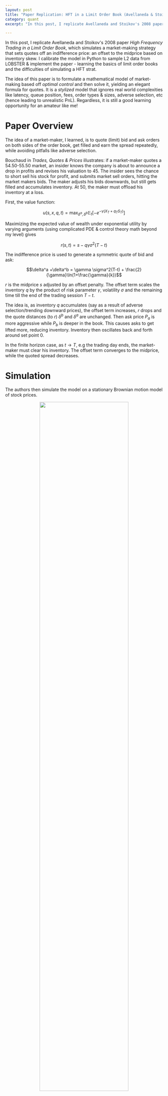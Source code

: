```yaml
---
layout: post
title: "Paper Replication: HFT in a Limit Order Book (Avellaneda & Stoikov)"
category: quant
excerpt: "In this post, I replicate Avellaneda and Stoikov's 2008 paper, which simulates a market-making strategy that sets quotes off an indifference price: an offset to the midprice based on inventory skew. I calibrate the model in Python to sample L2 data from LOBSTER & implement the paper - learning the basics of limit order books and the difficulties of simulating a HFT strat."

---
```


In this post, I replicate Avellaneda and Stoikov's 2008 paper _High Frequency Trading in a Limit Order Book_, which simulates a market-making strategy that sets quotes off an indifference price: an offset to the midprice based on inventory skew. I calibrate the model in Python to sample L2 data from LOBSTER & implement the paper - learning the basics of limit order books and the difficulties of simulating a HFT strat. 

<!-- At first, I wanted to replicate Cont, Stoikov & Talreja's _A Stochastic Model of Order Book Dynamics_, but then I realized I didn't even know what market-making was. So, baby steps. -->

The idea of this paper is to formulate a mathematical model of market-making based off _optimal control_ and then solve it, yielding an elegant formula for quotes. It is a _stylized_ model that ignores real world complexities like latency, queue position, fees, order types & sizes, adverse selection, etc (hence leading to unrealistic PnL). Regardless, it is still a good learning opportunity for an amateur like me!

<!-- Avellaneda and Stoikov formulate their model as that of _agent_ seeking to maximize profits given a _value function_ with _optimal feedback controls_ under certain assumptions about the stock price and order book dynamics. This value function is expressed as a HJB formulation, then converted to a PDE, via some complex math beyond my skill level, then solved to yield the key formulas - for an _optimal_ set of bid and ask quotes under a dynamically evolving situation. -->

# Paper Overview

The idea of a market-maker, I learned, is to quote (limit) bid and ask orders on both sides of the order book, get filled and earn the spread repeatedly, while avoiding pitfalls like adverse selection.

Bouchaud in _Trades, Quotes & Prices_ illustrates: if a market-maker quotes a 54.50-55.50 market, an insider knows the company is about to announce a drop in profits and revises his valuation to 45. The insider sees the chance to short sell his stock for profit, and submits market sell orders, hitting the market makers bids. The maker adjusts his bids downwards, but still gets filled and accumulates inventory. At 50, the maker must offload his inventory at a loss.

First, the value function:

$$u(s,x,q,t)=\max_{\delta^a, \delta^b}\mathbb{E}_t[-e^{-\gamma(X_T+q_TS_T)}]$$

Maximizing the expected value of wealth under exponential utility by varying arguments (using complicated PDE & control theory math beyond my level) gives 

$$r(s,t)=s-q\gamma\sigma^2(T-t)$$

The indifference price is used to generate a symmetric quote of bid and ask:

$$\delta^a +\delta^b = \gamma \sigma^2(T-t) + \frac{2}{\gamma}\ln(1+\frac{\gamma}{k})$$

$r$ is the midprice $s$ adjusted by an offset penalty. The offset term scales the inventory $q$ by the product of risk parameter $\gamma$, volatility $\sigma$ and the remaining time till the end of the trading session $T-t$.

The idea is, as inventory $q$ accumulates (say as a result of adverse selection/trending downward prices), the offset term increases, $r$ drops and the quote distances (to $r$) $\delta^b$ and $\delta^a$ are unchanged. Then ask price $P_a$ is more aggressive while $P_b$ is deeper in the book. This causes asks to get lifted more, reducing inventory. Inventory then oscillates back and forth around set point 0.

In the finite horizon case, as $t\rightarrow T$, e.g the trading day ends, the market-maker must clear his inventory. The offset term converges to the midprice, while the quoted spread decreases.

# Simulation

The authors then simulate the model on a stationary Brownian motion model of stock prices.

<center>
<img src="{{ site.imageurl }}/HFTinLOB/authors.png" style="width:75%;"/>
</center>

I wanted to adapt the model to historical stock data. So, I went to LOBSTER, fetched the free 1 day (2012-06-21) of L2 book data for AMZN. Now, I needed to decide on parameters. First, $dt$. How often should we quote? I compute the number of price level/queue changes in that day:

<center>
<img src="{{ site.imageurl }}/HFTinLOB/changes.png" style="width:75%;"/>
</center>

So, `3.5e3/60/60/6.5=1.5`. The mean time it takes for a change in queue depth in the fifth best price level is 1.5s. 

I settled on 1s. Next, arrival rates. I soon realized backtesting in HFT is not straightforward. This is because of _counterfactual outcomes_: quoting will add to the book and disturb its original form. In this paper and others, they use Poisson processes to model arrivals.

<center>
<img src="{{ site.imageurl }}/HFTinLOB/poisson_2.png" style="width:85%;"/>
<!-- <figcaption>For an interval $t$, interarrival times $X(t)\sim Exp(\lambda t)$ while count $N(t)\sim Pois(\lambda t)$ </figcaption> -->
</center>

<center>
<img src="{{ site.imageurl }}/HFTinLOB/poisson_1.png" style="width:100%;"/>
<!-- <figcaption>For an interval $t$, interarrival times $X(t)\sim Exp(\lambda t)$ while count $N(t)\sim Pois(\lambda t)$ </figcaption> -->
</center>

Assuming market orders follow Poisson processes, interarrival times are exponentially distributed. The probability of a quote, say $P_b$, at $\delta_b$ from $s$, getting filled by a market order within $dt$, is an $Exp(\lambda (\delta_b) \space dt)$ random variable with CDF $F(dt) = 1 - e^{\lambda (\delta_b)\cdot dt}$.

$\lambda$ is the rate parameter and $E(dt)=1/\lambda$. This is assumed to be proportional to $\delta$: the further away a quote is from the top of book, the more time it takes to get filled, thus $\lambda$ should be more. The authors use the formula 

$$\lambda(\delta)=Ae^{-k\delta}$$

This means $\lambda$ itself is an exponential function of $\delta$ with constants $A$ and $k$. How should they be computed? The paper does not say, but Lehalle provides the answer in [Quant Stackexchange](https://quant.stackexchange.com/questions/36073/how-does-one-calibrate-lambda-in-a-avellaneda-stoikov-market-making-problem?noredirect=1&lq=1):

<center>
<img src="{{ site.imageurl }}/HFTinLOB/lehalle1.png" style="width:75%;"/>
</center>

The idea is, for a given $\delta P$ to mid, what is the intensity to be hit? For any starting time $t_0$, record midprice, then calculate how long it takes for midprice to move by $\delta_P$. Take the mean under Poisson assumption and $\lambda=1/E(t)$. Pick two distances, then find $A$ and $k$ by this formula:

<center>
<img src="{{ site.imageurl }}/HFTinLOB/lehalle2.png" style="width:75%;"/>
<figcaption>The formula is stated in a French-only paper by Sophie Laruelle</figcaption>
</center>

We first need 2 lambdas and two distances from mid to calibrate our curve. We first difference row wise (distance of price level to mid) and calculate quartiles. At 80th percentile, the dist from mid in L5 is $1.55$ and min is $0.05$.

<center>
<img src="{{ site.imageurl }}/HFTinLOB/dist_1.png" style="width:70%;"/>
</center>
<center>
<img src="{{ site.imageurl }}/HFTinLOB/dist_2.png" style="width:65%;"/>
</center>

Then, we difference mid and calculate a running sum. Each time our sum exceeds our targets (above), we record the `TimeDelta`.

```python
def find_marked_time_deltas(arr, d):

    running_sum, last_occurence_time, elapsed_times = 0, None, []
    for time_delta, value in arr.iteritems():
        running_sum += value 
        if abs(running_sum) >= abs(d):        
            if last_occurrence_time is not None:
                elapsed_time = time_delta - last_occurrence_time
                elapsed_times.append(elapsed_time)
            last_occurrence_time = time_delta
            running_sum = 0  

    return pd.Series(elapsed_times).describe([0.25,0.5,0.75,0.8,0.85,0.95])


def calculate_lambdas(df):

    # calculate book width: the distance from mid for all order book events 
    dist = clean_levels.sub(df.mid,axis=0).drop('mid', axis=1).abs()
    dist_quartiles = dist.describe([0.25,0.5,0.75,0.8,0.85,0.9,0.95])
    display(dist)
    upper, lower = dist_quartiles.loc['80%'].max(), 0.15

    # difference midprice
    mid_diff = clean_levels.mid.diff().dropna()
    mid_diff = mid_diff[mid_diff !=0]

    # see function
    upper_times = find_marked_time_deltas(mid_diff, upper)
    lower_times = find_marked_time_deltas(mid_diff, lower)
    u_time = upper_times.loc['mean'] 
    l_time = lower_times.loc['mean']

    u_lambda = 1/u_time.total_seconds()
    l_lambda = 1/l_time.total_seconds()

    return dist, dist_quartiles, u_lambda, l_lambda, upper, lower

def estimate_a_and_k(u_lambda, l_lambda, upper, lower):
    k = np.log(l_lambda/u_lambda)/(upper - lower)
    A = l_lambda * math.exp(k * lower)
    return A, k
```
For orders sitting at $\delta_1 = 1.55$ and $\delta_2=0.15$ from the mid it takes on average 1m24s and 2s to get a fill. Our lambdas are thus $1/t$.
We take the mean values, plugging into Lehalle's formula to get $k=2.31$ and $A=0.34$. Now we are ready to run the simulation! We first create empty Numpy arrays to store our data at each time step. `x` is wealth, `q` is inventory, `o` is offset.

```python
def simulate(ms, gamma, A, k):

    SECONDS_PER_DAY = 60 * 60 * 6.5
    time_step = ms/1e3
    N = int(SECONDS_PER_DAY/time_step)
    T = 1
    dt = 1/N

    clean_levels, s, sigma = resample_prices(ms, N)
    ds = s.diff().fillna(0)
    m = ds.shift(-5).rolling(5).mean().fillna(0)
    pnl, x, q, o, r, rb, ra, rs, db, da, lb, la, pb, pa, f  = create_arrays(N)
    # ... #
```

Then, at each $dt$, we calculate indifference price `r` and quotes `ra` , `rb`, from `r_spread`. If they are beyond the L1 bid/asks, we cap them at L1 bid/asks.

```python
        # Reserve price
        o[i] = - q[i] * gamma * sigma**2 * (T-dt*i) * 1e4
        r[i] = s[i] + o[i] 

        # Reserve spread
        rs[i] = gamma * sigma**2 * (T- dt*i) + 2 / gamma * math.log(1+gamma/k)    

        # optimal quotes
        ra[i] = r[i] + rs[i]/2
        rb[i] = r[i] - rs[i]/2

        # Cap our bid ask
        if ra[i] <= clean_levels.a1[i]:
            ra[i] = clean_levels.a1[i]
        
        if rb[i] >= clean_levels.b1[i]:
            rb[i] = clean_levels.b1[i]
        # ... #

```
We calculate our distances `da` and `db` from mid `s` which is then used in our formula for `la` and `lb` with estimated `A` and `k`. Note in the CDF formula, we cannot use `dt`, we use `ms/1e3` which is the ratio of $dt$ in milliseconds over a second to get `pa` and `pb`.

```python
        # Reserve deltas
        da[i] = ra[i] - s[i]
        db[i] = s[i] - rb[i]

        # Intensities
        lb[i] = A * math.exp(-k*db[i])
        la[i] = A * math.exp(-k*da[i])

        # Simulating probability of quotes getting hit/lifted
        yb = random.random()
        ya = random.random()

        pb[i] = (1 - math.exp(-lb[i]*(ms/1e3))) * ((1 - m[i])) 
        pa[i] = (1 - math.exp(-la[i]*(ms/1e3))) * ((1 + m[i]))
```

Then we calculate our fill probabilities in that timestep by comparing them to a uniform RV. The last step is to update our inventory `q`, wealth `x` and `pnl`. We put everything together into `df`.

```python
        dNa, dNb = 0, 0

        if ya < pa[i]:
            dNa = 1
        if yb < pb[i]:
            dNb = 1
        
        f[i] = dNa + dNb
        q[i+1] = q[i] - dNa + dNb
        x[i+1] = x[i] + ra[i]*dNa - rb[i]*dNb
        pnl[i+1] = x[i+1] + q[i+1]*s[i]
```

# Analysis

The first thing I noticed is that our PnL is obviously unrealistic:

```PnL picture```

And across different runs:

```PnL histogram```

One problem is our simulated arrival rates do not take into account trend/adverse selection. In the insider trading example, if the future price was about to trend downwards, arrival rates of market buy orders should decrease while market sell orders increase. Fill rates for asks (bids) should decrease (increase) across all price levels - something not taken into account in the formula for $\lambda$.

As mentioned, other real world aspects of the LOB like queue position, latency are not taken into account.

```Inventory picture```

However, we can see the control theory aspect of the equations working as inventory oscillates about 0. Any accumulation of a long or short position forces the model to adjust the indifference price and quotes to restore equilibrium:

```o vs db and i plotted side by side```

Another article I found here suggested using autocorrelation of a lagged window of price changes as a signal to stop trading. If change our code to reflect this, inventory volatility reduces:

```picture```

# Conclusion

To conclude, in this post, I replicate Avellaneda & Stoikov's _High Frequency Trading in a Limit Order Book_. While the simulation is stylized, it still was a great learning opportunity for me to familiarize myself with basic order book dynamics, and how Poisson processes can be used to model microstructure. 

On a tangential note, _A Stochastic Model of Order Book Dynamics_ by Cont, Stoikov & Talreja was the original paper I wanted to replicate. However, the maths/notation was too complex for me for now. In that paper, the authors model the first 5 levels of the order book as birth-death processes/queues, with incoming limit orders as births and market orders/cancellations as deaths. They then compute various conditional probabilities, e.g p(midprice increase $\|$ price moves). This was built on calculating first-passage times of queues (empty queue = price level change), which involved the numerical computation of inverse Laplace transforms in Python, something too advanced for me now.

For future HFT/MM related papers to do, I would probably look more papers by Stoikov & Cont, e.g above and of course, _The Price Impact of Order Book Events_.
